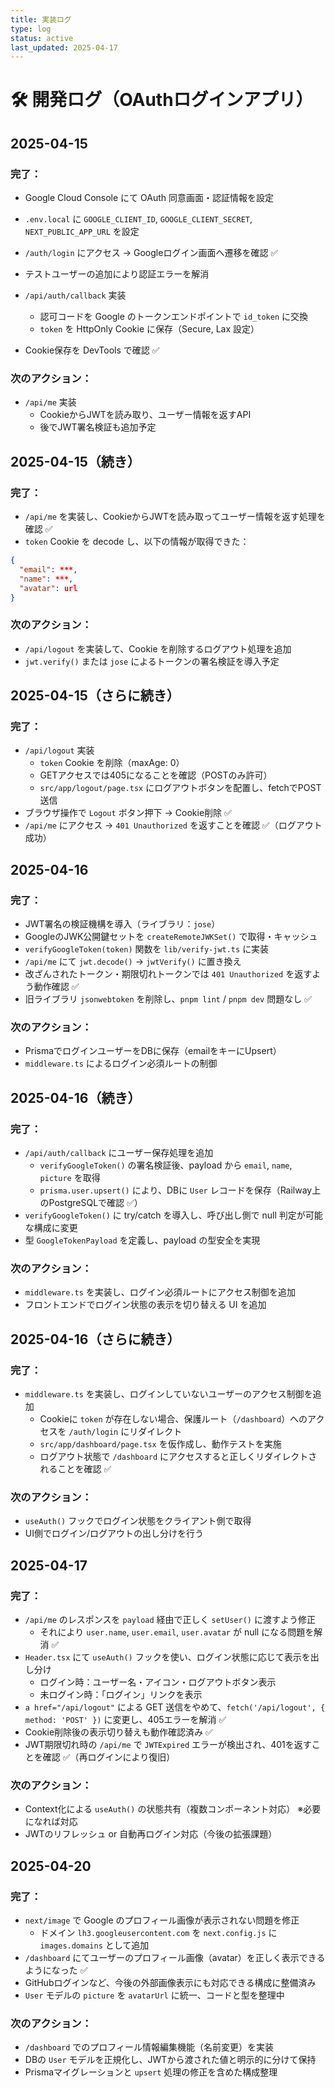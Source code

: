 ```yaml
---
title: 実装ログ
type: log
status: active
last_updated: 2025-04-17
---
```


# 🛠 開発ログ（OAuthログインアプリ）

## 2025-04-15

### 完了：

- Google Cloud Console にて OAuth 同意画面・認証情報を設定
- `.env.local` に `GOOGLE_CLIENT_ID`, `GOOGLE_CLIENT_SECRET`, `NEXT_PUBLIC_APP_URL` を設定
- `/auth/login` にアクセス → Googleログイン画面へ遷移を確認 ✅
- テストユーザーの追加により認証エラーを解消

- `/api/auth/callback` 実装
  - 認可コードを Google のトークンエンドポイントで `id_token` に交換
  - `token` を HttpOnly Cookie に保存（Secure, Lax 設定）
- Cookie保存を DevTools で確認 ✅

### 次のアクション：

- `/api/me` 実装
  - CookieからJWTを読み取り、ユーザー情報を返すAPI
  - 後でJWT署名検証も追加予定

## 2025-04-15（続き）

### 完了：

- `/api/me` を実装し、CookieからJWTを読み取ってユーザー情報を返す処理を確認 ✅
- `token` Cookie を decode し、以下の情報が取得できた：

```json
{
  "email": ***,
  "name": ***,
  "avatar": url
}
```

### 次のアクション：

- `/api/logout` を実装して、Cookie を削除するログアウト処理を追加
- `jwt.verify()` または `jose` によるトークンの署名検証を導入予定

## 2025-04-15（さらに続き）

### 完了：

- `/api/logout` 実装
  - `token` Cookie を削除（maxAge: 0）
  - GETアクセスでは405になることを確認（POSTのみ許可）
  - `src/app/logout/page.tsx` にログアウトボタンを配置し、fetchでPOST送信
- ブラウザ操作で `Logout` ボタン押下 → Cookie削除 ✅
- `/api/me` にアクセス → `401 Unauthorized` を返すことを確認 ✅（ログアウト成功）

## 2025-04-16

### 完了：

- JWT署名の検証機構を導入（ライブラリ：`jose`）
- GoogleのJWK公開鍵セットを `createRemoteJWKSet()` で取得・キャッシュ
- `verifyGoogleToken(token)` 関数を `lib/verify-jwt.ts` に実装
- `/api/me` にて `jwt.decode()` → `jwtVerify()` に置き換え
- 改ざんされたトークン・期限切れトークンでは `401 Unauthorized` を返すよう動作確認 ✅
- 旧ライブラリ `jsonwebtoken` を削除し、`pnpm lint` / `pnpm dev` 問題なし ✅

### 次のアクション：

- PrismaでログインユーザーをDBに保存（emailをキーにUpsert）
- `middleware.ts` によるログイン必須ルートの制御

## 2025-04-16（続き）

### 完了：

- `/api/auth/callback` にユーザー保存処理を追加
  - `verifyGoogleToken()` の署名検証後、payload から `email`, `name`, `picture` を取得
  - `prisma.user.upsert()` により、DBに `User` レコードを保存（Railway上のPostgreSQLで確認 ✅）
- `verifyGoogleToken()` に try/catch を導入し、呼び出し側で null 判定が可能な構成に変更
- 型 `GoogleTokenPayload` を定義し、payload の型安全を実現

### 次のアクション：

- `middleware.ts` を実装し、ログイン必須ルートにアクセス制御を追加
- フロントエンドでログイン状態の表示を切り替える UI を追加

## 2025-04-16（さらに続き）

### 完了：

- `middleware.ts` を実装し、ログインしていないユーザーのアクセス制御を追加
  - Cookieに `token` が存在しない場合、保護ルート（`/dashboard`）へのアクセスを `/auth/login` にリダイレクト
  - `src/app/dashboard/page.tsx` を仮作成し、動作テストを実施
  - ログアウト状態で `/dashboard` にアクセスすると正しくリダイレクトされることを確認 ✅

### 次のアクション：

- `useAuth()` フックでログイン状態をクライアント側で取得
- UI側でログイン/ログアウトの出し分けを行う

## 2025-04-17

### 完了：

- `/api/me` のレスポンスを `payload` 経由で正しく `setUser()` に渡すよう修正
  - それにより `user.name`, `user.email`, `user.avatar` が null になる問題を解消 ✅
- `Header.tsx` にて `useAuth()` フックを使い、ログイン状態に応じて表示を出し分け
  - ログイン時：ユーザー名・アイコン・ログアウトボタン表示
  - 未ログイン時：「ログイン」リンクを表示
- `a href="/api/logout"` による GET 送信をやめて、`fetch('/api/logout', { method: 'POST' })` に変更し、405エラーを解消 ✅
- Cookie削除後の表示切り替えも動作確認済み ✅
- JWT期限切れ時の `/api/me` で `JWTExpired` エラーが検出され、401を返すことを確認 ✅（再ログインにより復旧）

### 次のアクション：

- Context化による `useAuth()` の状態共有（複数コンポーネント対応） ※必要になれば対応
- JWTのリフレッシュ or 自動再ログイン対応（今後の拡張課題）

## 2025-04-20

### 完了：

- `next/image` で Google のプロフィール画像が表示されない問題を修正
  - ドメイン `lh3.googleusercontent.com` を `next.config.js` に `images.domains` として追加
- `/dashboard` にてユーザーのプロフィール画像（avatar）を正しく表示できるようになった ✅
- GitHubログインなど、今後の外部画像表示にも対応できる構成に整備済み
- `User` モデルの `picture` を `avatarUrl` に統一、コードと型を整理中

### 次のアクション：

- `/dashboard` でのプロフィール情報編集機能（名前変更）を実装
- DBの `User` モデルを正規化し、JWTから渡された値と明示的に分けて保持
- Prismaマイグレーションと `upsert` 処理の修正を含めた構成整理
